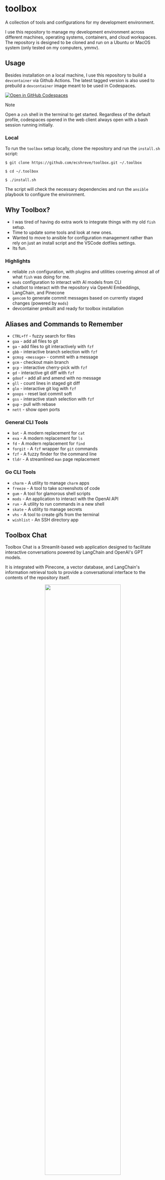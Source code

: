 #  toolbox 

A collection of tools and configurations for my development environment.

I use this repository to manage my development environment across different machines, operating systems, containers, and cloud workspaces. The repository is designed to be cloned and run on a Ubuntu or MacOS system (only tested on my computers, ymmv).

## Usage

Besides installation on a local machine, I use this repository to build a `devcontainer` via Github Actions. The latest tagged version is also used to prebuild a `devcontainer` image meant to be used in Codespaces.

[![Open in GitHub Codespaces](https://github.com/codespaces/badge.svg)](https://codespaces.new/ecshreve/toolbox?devcontainer_path=.devcontainer%2Ftoolbox-prebuild%2Fdevcontainer.json)


>[!NOTE]
>Open a `zsh` shell in the terminal to get started. Regardless of the default profile, codespaces opened in the web client always open with a bash session running initially.

### Local

To run the `toolbox` setup locally, clone the repository and run the `install.sh` script:

    $ git clone https://github.com/ecshreve/toolbox.git ~/.toolbox

    $ cd ~/.toolbox

    $ ./install.sh

The script will check the necessary dependencies and run the `ansible` playbook to configure the environment.

## Why Toolbox?

- I was tired of having do extra work to integrate things with my old `fish` setup. 
- Time to update some tools and look at new ones.
- Wanted to move to ansible for configuration management rather than rely on just an install script and the VSCode dotfiles settings.
- Its fun.

### Highlights
- reliable `zsh` configuration, with plugins and utilities covering almost all of what `fish` was doing for me.
- `mods` configuration to interact with AI models from CLI 
- chatbot to interact with the repository via OpenAI Embeddings, LangChain, and Pinecone
- `gencom` to generate commit messages based on currently staged changes (powered by `mods`)
- devcontainer prebuilt and ready for toolbox installation

<!-- TODO: source these from the vars file? -->
## Aliases and Commands to Remember

- `CTRL+ff` - fuzzy search for files
- `gaa` - add all files to git
- `ga`  - add files to git interactively with `fzf`
- `gbb` - interactive branch selection with `fzf`
- `gcmsg <message>` - commit with a message
- `gcm` - checkout main branch
- `gcp` - interactive cherry-pick with `fzf`
- `gd`  - interactive git diff with `fzf`
- `gdoof` - add all and amend with no message
- `gll` - count lines in staged git diff
- `glo` - interactive git log with `fzf`
- `goops` - reset last commit soft
- `gss` - interactive stash selection with `fzf`
- `gup` - pull with rebase
- `nett` - show open ports

### General CLI Tools
- `bat` - A modern replacement for `cat`
- `exa` - A modern replacement for `ls`
- `fd` - A modern replacement for `find`
- `forgit` - A `fzf` wrapper for `git` commands
- `fzf` - A fuzzy finder for the command line
- `tldr` - A streamlined `man` page replacement

### Go CLI Tools

- `charm` - A utility to manage `charm` apps
- `freeze` - A tool to take screenshots of code
- `gum` - A tool for glamorous shell scripts
- `mods` - An application to interact with the OpenAI API
- `run` - A utility to run commands in a new shell
- `skate` - A utility to manage secrets
- `vhs` - A tool to create gifs from the terminal
- `wishlist` - An SSH directory app

## Toolbox Chat

Toolbox Chat is a Streamlit-based web application designed to facilitate interactive conversations powered by LangChain and OpenAI's GPT models.

It is integrated with Pinecone, a vector database, and LangChain's information retrieval tools to provide a conversational interface to the contents of the repository itself.

<div align="center">
  <img src="./assets/toolchat.png" width="70%">
</div>

<br>
See the [assistant README](assistant/README.md) for more information.

## Environment Setup and Configuration

### Install Script

> [!NOTE]
> Probably don't run the install script unless you're me. But, I'm not the boss of you.

The `install.sh` script is a wrapper around the `ansible-playbook` command that runs the `playbook.yml` file with the `config_vars.yml` file as input. The script is responsible for setting up the environment, checking prerequisites and requirements, parsing cli options, and finally running the playbook.

[usage](#usage)

### Secrets Helper Script

    $ ./scripts/secrets.sh

This script is designed to streamline setting up secrets in my development environment for this project, but can be generally used to dump secrets from a `skate` database to a local file.

<div align="center">
  <img src="./assets/secrets.gif" width="70%">
</div>


### Playbook

The `playbook.yml` file is the main entry point for the `ansible` configuration. It handles running the roles defined in the `ansible/roles` directory with the variables defined in `config_vars.yml`.

The playbook can be run with the following command to  see the output in the terminal and log it to a file:

    $ ansible-playbook playbook.yml -v | tee ansible/logs/ansible.log

With ansible-navigator installed, the playbook can be run with the following command to open the TUI:

    $ ansible-navigator run playbook.yml -v 

[ansible-navigator-role](#_beta-roles)
### Configuration

`./config_vars.yml` 
  - Contains the variables used in `playbook.yml`.
  - Things like packages to install, language and tool versions, etc
  
`ansible/hosts` 
  - Defines the `localhost` host and some specific variables related to the env
  - This file only contains the `localhost` host, as all roles are run locally.
  
### Ansible Roles

For environment setup `ansible` is used to manage dotfiles and configurations. 
The roles are defined in the `ansible/roles` directory, and the playbook 
`playbook.yml` is responsible for running them.

**`shell`**

- Installs apt packages (macports ports on darwin).
- Handles the installation and configuration of `zsh` and `oh-my-zsh`, as well 
  as plugins and utilities.
- Configuration for `zsh` is defined in `roles/shell/files/zshrc`, which is 
  copied to `$HOME/.zshrc` after installation. 
- Uses `powerlevel10k` for prompt styling.
- Installs `fzf` and `forgit` for fuzzy searching and git integration.
- Installs `zsh-autosuggestions`, `zsh-completions`, `zsh-syntax-highlighting` 
  for enhanced shell functionality.
- Installs `tmux`.
- Copies dotfiles to home directory

> [!IMPORTANT]
> The `.zshrc` configuration defines a keybinding override to use `^ff` instead of `^t` to trigger `fzf` from the command line.

**`golang`**:

- Handles downloading and installing Golang 1.22.2, along with additional tools 
  and executables.
- Installs go under `/usr/local/go`
- Installs executables under `/usr/local/go/bin`
- Install path is defined in config_vars.yml

**`python`**

- Installs and configures `pyenv` and `pyenv-virtualenv` for managing Python 
  versions and virtual environments.
- Installs Python 3.12.2 and sets it as the global version.

**`hashi`**

- Adds the HashiCorp repository to the system.
- Installs `terraform` and `packer` via `apt` on Ubuntu
- TODO: Add support for MacOS

**`cleanup`**

- This role is run last (or should be)
- Checks that ownership is correct for a few directories.
- Could be expanded to do more cleanup tasks.

### _beta roles

These aren't fully integrated yet, but I've played around with them and they're pretty cool.

**`ansible-navigator`**

- A text-based user interface (TUI) for Ansible.
- Installed via `pip` as part of the `navigator` role.

**`navi`**

- A command-line cheatsheet tool.




## Builds and Releases

[![devcontainer build status](https://github.com/ecshreve/toolbox/actions/workflows/ci.yml/badge.svg)](https://github.com/ecshreve/toolbox/actions/workflows/ci.yml)
[![Codespaces Prebuilds](https://github.com/ecshreve/toolbox/actions/workflows/codespaces/create_codespaces_prebuilds/badge.svg?branch=main)](https://github.com/ecshreve/toolbox/actions/workflows/codespaces/create_codespaces_prebuilds)

[![GitHub Release](https://img.shields.io/github/v/release/ecshreve/toolbox)](https://github.com/ecshreve/toolbox/releases/latest)
[![GitHub commits since latest release (branch)](https://img.shields.io/github/commits-since/ecshreve/toolbox/latest/main?color=green)](https://github.com/ecshreve/toolbox/releases/latest)

General outline of what images get build where.

```mermaid
graph TD
    A(Push to Main Branch) -->|Triggers| B(Checkout)
    A1(Push Tag v*) -->|Triggers| B1(Checkout)
    B --> C(Login to GitHub Container Registry)
    B1 --> C1(Login to GitHub Container Registry)
    C --> D[Prebuild image]
    C1 --> E(Build and tag with version image)
    E --> F(Create GitHub Release)
    A2(cron job) -.->|Asynchronously triggers| G[Codespace Prebuilds]
    G --> H{{toolbox-prebuild/devcontainer.json}}
    H -. "References" .-> I[Latest Tagged Version of the Devcontainer Image]
```

`toolbox-devcontainer:latest` is built on push to main and tagged as the latest version. This image is used in developing _this_ repository. 

`toolbox-devcontainer:v*` is built on push of a tag that starts with `v`. This image is used in the Codespace prebuilds. I use this image as a devcontainer in other repositories.

`codespace-prebuild`: A workflow that runs on a cron job and configured via the repository settings in the Github UI. Prebuilds are configured to target the latest tagged version of the devcontainer image.

## Links

- [charmbracelet](https://charm.sh/)
- [ansible](https://docs.ansible.com/ansible/latest/index.html)
- [ansible-navigator](https://github.com/ansible/ansible-navigator) |
[docs](https://ansible.readthedocs.io/projects/navigator/)
- [golang](https://golang.org/doc/) | [go installation](https://golang.org/doc/install)
- [forgit](https://github.com/wfxr/forgit)
- [fzf](https://github.com/junegunn/fzf)
- [zsh](https://www.zsh.org/)
- [oh-my-zsh](https://ohmyz.sh/)
- [terraform](https://www.terraform.io/)
- [packer](https://www.packer.io/)

<!-- TODO: add these links -->
- [navi](
- [powerlevel10k](
- [pyenv](
- [pyenv-virtualenv](
